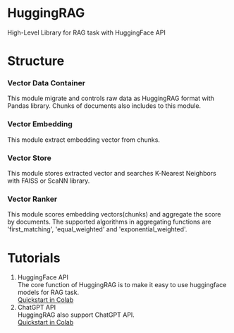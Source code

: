 # HuggingRAG
High-Level Library for RAG task with HuggingFace API

# Structure
### Vector Data Container
This module migrate and controls raw data as HuggingRAG format with Pandas library.
Chunks of documents also includes to this module.
### Vector Embedding
This module extract embedding vector from chunks.
### Vector Store
This module stores extracted vector and searches K-Nearest Neighbors with FAISS or ScaNN library.
### Vector Ranker
This module scores embedding vectors(chunks) and aggregate the score by documents.
The supported algorithms in aggregating functions are 'first_matching', 'equal_weighted' and 'exponential_weighted'.

# Tutorials
1. HuggingFace API  
The core function of HuggingRAG is to make it easy to use huggingface models for RAG task.  
[Quickstart in Colab](https://colab.research.google.com/drive/1B56CaYywB1FZUp2a566i8bOyoLvvPnd8?usp=sharing)
2. ChatGPT API  
HuggingRAG also support ChatGPT API.  
[Quickstart in Colab](https://colab.research.google.com/drive/1oZLkRW4YYqHPSXXM3XJWoXMeWhPyxIa2?usp=sharing)
